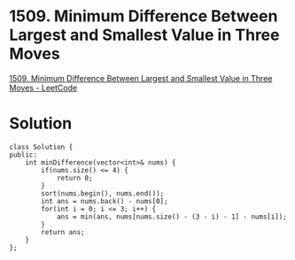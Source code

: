 # 1509. Minimum Difference Between Largest and Smallest Value in Three Moves

[1509. Minimum Difference Between Largest and Smallest Value in Three Moves - LeetCode](https://leetcode.com/problems/minimum-difference-between-largest-and-smallest-value-in-three-moves/)

# Solution
```
class Solution {
public:
    int minDifference(vector<int>& nums) {
        if(nums.size() <= 4) {
            return 0;
        }
        sort(nums.begin(), nums.end());
        int ans = nums.back() - nums[0];
        for(int i = 0; i <= 3; i++) {
            ans = min(ans, nums[nums.size() - (3 - i) - 1] - nums[i]);
        }
        return ans;
    }
};
```